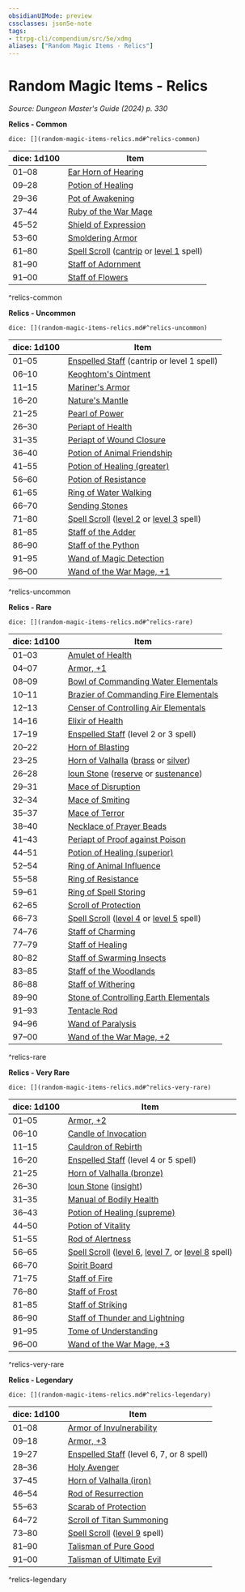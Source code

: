 ```yaml
---
obsidianUIMode: preview
cssclasses: json5e-note
tags:
- ttrpg-cli/compendium/src/5e/xdmg
aliases: ["Random Magic Items - Relics"]
---
```

# Random Magic Items - Relics
*Source: Dungeon Master's Guide (2024) p. 330* 

**Relics - Common**

`dice: [](random-magic-items-relics.md#^relics-common)`

| dice: 1d100 | Item |
|-------------|------|
| 01–08 | [Ear Horn of Hearing](Misc%20Files/CLI/compendium/items/ear-horn-of-hearing-xdmg.md) |
| 09–28 | [Potion of Healing](Misc%20Files/CLI/compendium/items/potion-of-healing-xdmg.md) |
| 29–36 | [Pot of Awakening](Misc%20Files/CLI/compendium/items/pot-of-awakening-xdmg.md) |
| 37–44 | [Ruby of the War Mage](Misc%20Files/CLI/compendium/items/ruby-of-the-war-mage-xdmg.md) |
| 45–52 | [Shield of Expression](Misc%20Files/CLI/compendium/items/shield-of-expression-xdmg.md) |
| 53–60 | [Smoldering Armor](Misc%20Files/CLI/compendium/items/smoldering-armor-xdmg.md) |
| 61–80 | [Spell Scroll](Misc%20Files/CLI/compendium/items/spell-scroll-xdmg.md) ([cantrip](Misc%20Files/CLI/compendium/items/spell-scroll-cantrip-xdmg.md) or [level 1](Misc%20Files/CLI/compendium/items/spell-scroll-level-1-xdmg.md) spell) |
| 81–90 | [Staff of Adornment](Misc%20Files/CLI/compendium/items/staff-of-adornment-xdmg.md) |
| 91–00 | [Staff of Flowers](Misc%20Files/CLI/compendium/items/staff-of-flowers-xdmg.md) |
^relics-common

**Relics - Uncommon**

`dice: [](random-magic-items-relics.md#^relics-uncommon)`

| dice: 1d100 | Item |
|-------------|------|
| 01–05 | [Enspelled Staff](Misc%20Files/CLI/compendium/items/enspelled-staff-xdmg.md) (cantrip or level 1 spell) |
| 06–10 | [Keoghtom's Ointment](Misc%20Files/CLI/compendium/items/keoghtoms-ointment-xdmg.md) |
| 11–15 | [Mariner's Armor](Misc%20Files/CLI/compendium/items/mariners-armor-xdmg.md) |
| 16–20 | [Nature's Mantle](Misc%20Files/CLI/compendium/items/natures-mantle-xdmg.md) |
| 21–25 | [Pearl of Power](Misc%20Files/CLI/compendium/items/pearl-of-power-xdmg.md) |
| 26–30 | [Periapt of Health](Misc%20Files/CLI/compendium/items/periapt-of-health-xdmg.md) |
| 31–35 | [Periapt of Wound Closure](Misc%20Files/CLI/compendium/items/periapt-of-wound-closure-xdmg.md) |
| 36–40 | [Potion of Animal Friendship](Misc%20Files/CLI/compendium/items/potion-of-animal-friendship-xdmg.md) |
| 41–55 | [Potion of Healing (greater)](Misc%20Files/CLI/compendium/items/potion-of-greater-healing-xdmg.md) |
| 56–60 | [Potion of Resistance](Misc%20Files/CLI/compendium/items/potion-of-resistance-xdmg.md) |
| 61–65 | [Ring of Water Walking](Misc%20Files/CLI/compendium/items/ring-of-water-walking-xdmg.md) |
| 66–70 | [Sending Stones](Misc%20Files/CLI/compendium/items/sending-stones-xdmg.md) |
| 71–80 | [Spell Scroll](Misc%20Files/CLI/compendium/items/spell-scroll-xdmg.md) ([level 2](Misc%20Files/CLI/compendium/items/spell-scroll-level-2-xdmg.md) or [level 3](Misc%20Files/CLI/compendium/items/spell-scroll-level-3-xdmg.md) spell) |
| 81–85 | [Staff of the Adder](Misc%20Files/CLI/compendium/items/staff-of-the-adder-xdmg.md) |
| 86–90 | [Staff of the Python](Misc%20Files/CLI/compendium/items/staff-of-the-python-xdmg.md) |
| 91–95 | [Wand of Magic Detection](Misc%20Files/CLI/compendium/items/wand-of-magic-detection-xdmg.md) |
| 96–00 | [Wand of the War Mage, +1](Misc%20Files/CLI/compendium/items/1-wand-of-the-war-mage-xdmg.md) |
^relics-uncommon

**Relics - Rare**

`dice: [](random-magic-items-relics.md#^relics-rare)`

| dice: 1d100 | Item |
|-------------|------|
| 01–03 | [Amulet of Health](Misc%20Files/CLI/compendium/items/amulet-of-health-xdmg.md) |
| 04–07 | [Armor, +1](Misc%20Files/CLI/compendium/items/1-armor-xdmg.md) |
| 08–09 | [Bowl of Commanding Water Elementals](Misc%20Files/CLI/compendium/items/bowl-of-commanding-water-elementals-xdmg.md) |
| 10–11 | [Brazier of Commanding Fire Elementals](Misc%20Files/CLI/compendium/items/brazier-of-commanding-fire-elementals-xdmg.md) |
| 12–13 | [Censer of Controlling Air Elementals](Misc%20Files/CLI/compendium/items/censer-of-controlling-air-elementals-xdmg.md) |
| 14–16 | [Elixir of Health](Misc%20Files/CLI/compendium/items/elixir-of-health-xdmg.md) |
| 17–19 | [Enspelled Staff](Misc%20Files/CLI/compendium/items/enspelled-staff-xdmg.md) (level 2 or 3 spell) |
| 20–22 | [Horn of Blasting](Misc%20Files/CLI/compendium/items/horn-of-blasting-xdmg.md) |
| 23–25 | [Horn of Valhalla](Misc%20Files/CLI/compendium/items/horn-of-valhalla-xdmg.md) ([brass](Misc%20Files/CLI/compendium/items/horn-of-valhalla-brass-xdmg.md) or [silver](Misc%20Files/CLI/compendium/items/horn-of-valhalla-silver-xdmg.md)) |
| 26–28 | [Ioun Stone](Misc%20Files/CLI/compendium/items/ioun-stone-xdmg.md) ([reserve](Misc%20Files/CLI/compendium/items/ioun-stone-reserve-xdmg.md) or [sustenance](Misc%20Files/CLI/compendium/items/ioun-stone-sustenance-xdmg.md)) |
| 29–31 | [Mace of Disruption](Misc%20Files/CLI/compendium/items/mace-of-disruption-xdmg.md) |
| 32–34 | [Mace of Smiting](Misc%20Files/CLI/compendium/items/mace-of-smiting-xdmg.md) |
| 35–37 | [Mace of Terror](Misc%20Files/CLI/compendium/items/mace-of-terror-xdmg.md) |
| 38–40 | [Necklace of Prayer Beads](Misc%20Files/CLI/compendium/items/necklace-of-prayer-beads-xdmg.md) |
| 41–43 | [Periapt of Proof against Poison](Misc%20Files/CLI/compendium/items/periapt-of-proof-against-poison-xdmg.md) |
| 44–51 | [Potion of Healing (superior)](Misc%20Files/CLI/compendium/items/potion-of-superior-healing-xdmg.md) |
| 52–54 | [Ring of Animal Influence](Misc%20Files/CLI/compendium/items/ring-of-animal-influence-xdmg.md) |
| 55–58 | [Ring of Resistance](Misc%20Files/CLI/compendium/items/ring-of-resistance-xdmg.md) |
| 59–61 | [Ring of Spell Storing](Misc%20Files/CLI/compendium/items/ring-of-spell-storing-xdmg.md) |
| 62–65 | [Scroll of Protection](Misc%20Files/CLI/compendium/items/scroll-of-protection-xdmg.md) |
| 66–73 | [Spell Scroll](Misc%20Files/CLI/compendium/items/spell-scroll-xdmg.md) ([level 4](Misc%20Files/CLI/compendium/items/spell-scroll-level-4-xdmg.md) or [level 5](Misc%20Files/CLI/compendium/items/spell-scroll-level-5-xdmg.md) spell) |
| 74–76 | [Staff of Charming](Misc%20Files/CLI/compendium/items/staff-of-charming-xdmg.md) |
| 77–79 | [Staff of Healing](Misc%20Files/CLI/compendium/items/staff-of-healing-xdmg.md) |
| 80–82 | [Staff of Swarming Insects](Misc%20Files/CLI/compendium/items/staff-of-swarming-insects-xdmg.md) |
| 83–85 | [Staff of the Woodlands](Misc%20Files/CLI/compendium/items/staff-of-the-woodlands-xdmg.md) |
| 86–88 | [Staff of Withering](Misc%20Files/CLI/compendium/items/staff-of-withering-xdmg.md) |
| 89–90 | [Stone of Controlling Earth Elementals](Misc%20Files/CLI/compendium/items/stone-of-controlling-earth-elementals-xdmg.md) |
| 91–93 | [Tentacle Rod](Misc%20Files/CLI/compendium/items/tentacle-rod-xdmg.md) |
| 94–96 | [Wand of Paralysis](Misc%20Files/CLI/compendium/items/wand-of-paralysis-xdmg.md) |
| 97–00 | [Wand of the War Mage, +2](Misc%20Files/CLI/compendium/items/2-wand-of-the-war-mage-xdmg.md) |
^relics-rare

**Relics - Very Rare**

`dice: [](random-magic-items-relics.md#^relics-very-rare)`

| dice: 1d100 | Item |
|-------------|------|
| 01–05 | [Armor, +2](Misc%20Files/CLI/compendium/items/2-armor-xdmg.md) |
| 06–10 | [Candle of Invocation](Misc%20Files/CLI/compendium/items/candle-of-invocation-xdmg.md) |
| 11–15 | [Cauldron of Rebirth](Misc%20Files/CLI/compendium/items/cauldron-of-rebirth-xdmg.md) |
| 16–20 | [Enspelled Staff](Misc%20Files/CLI/compendium/items/enspelled-staff-xdmg.md) (level 4 or 5 spell) |
| 21–25 | [Horn of Valhalla (bronze)](Misc%20Files/CLI/compendium/items/horn-of-valhalla-bronze-xdmg.md) |
| 26–30 | [Ioun Stone](Misc%20Files/CLI/compendium/items/ioun-stone-xdmg.md) ([insight](Misc%20Files/CLI/compendium/items/ioun-stone-insight-xdmg.md)) |
| 31–35 | [Manual of Bodily Health](Misc%20Files/CLI/compendium/items/manual-of-bodily-health-xdmg.md) |
| 36–43 | [Potion of Healing (supreme)](Misc%20Files/CLI/compendium/items/potion-of-supreme-healing-xdmg.md) |
| 44–50 | [Potion of Vitality](Misc%20Files/CLI/compendium/items/potion-of-vitality-xdmg.md) |
| 51–55 | [Rod of Alertness](Misc%20Files/CLI/compendium/items/rod-of-alertness-xdmg.md) |
| 56–65 | [Spell Scroll](Misc%20Files/CLI/compendium/items/spell-scroll-xdmg.md) ([level 6](Misc%20Files/CLI/compendium/items/spell-scroll-level-6-xdmg.md), [level 7](Misc%20Files/CLI/compendium/items/spell-scroll-level-7-xdmg.md), or [level 8](Misc%20Files/CLI/compendium/items/spell-scroll-level-8-xdmg.md) spell) |
| 66–70 | [Spirit Board](Misc%20Files/CLI/compendium/items/spirit-board-xdmg.md) |
| 71–75 | [Staff of Fire](Misc%20Files/CLI/compendium/items/staff-of-fire-xdmg.md) |
| 76–80 | [Staff of Frost](Misc%20Files/CLI/compendium/items/staff-of-frost-xdmg.md) |
| 81–85 | [Staff of Striking](Misc%20Files/CLI/compendium/items/staff-of-striking-xdmg.md) |
| 86–90 | [Staff of Thunder and Lightning](Misc%20Files/CLI/compendium/items/staff-of-thunder-and-lightning-xdmg.md) |
| 91–95 | [Tome of Understanding](Misc%20Files/CLI/compendium/items/tome-of-understanding-xdmg.md) |
| 96–00 | [Wand of the War Mage, +3](Misc%20Files/CLI/compendium/items/3-wand-of-the-war-mage-xdmg.md) |
^relics-very-rare

**Relics - Legendary**

`dice: [](random-magic-items-relics.md#^relics-legendary)`

| dice: 1d100 | Item |
|-------------|------|
| 01–08 | [Armor of Invulnerability](Misc%20Files/CLI/compendium/items/armor-of-invulnerability-xdmg.md) |
| 09–18 | [Armor, +3](Misc%20Files/CLI/compendium/items/3-armor-xdmg.md) |
| 19–27 | [Enspelled Staff](Misc%20Files/CLI/compendium/items/enspelled-staff-xdmg.md) (level 6, 7, or 8 spell) |
| 28–36 | [Holy Avenger](Misc%20Files/CLI/compendium/items/holy-avenger-xdmg.md) |
| 37–45 | [Horn of Valhalla (iron)](Misc%20Files/CLI/compendium/items/horn-of-valhalla-iron-xdmg.md) |
| 46–54 | [Rod of Resurrection](Misc%20Files/CLI/compendium/items/rod-of-resurrection-xdmg.md) |
| 55–63 | [Scarab of Protection](Misc%20Files/CLI/compendium/items/scarab-of-protection-xdmg.md) |
| 64–72 | [Scroll of Titan Summoning](Misc%20Files/CLI/compendium/items/scroll-of-titan-summoning-xdmg.md) |
| 73–80 | [Spell Scroll](Misc%20Files/CLI/compendium/items/spell-scroll-xdmg.md) ([level 9](Misc%20Files/CLI/compendium/items/spell-scroll-level-9-xdmg.md) spell) |
| 81–90 | [Talisman of Pure Good](Misc%20Files/CLI/compendium/items/talisman-of-pure-good-xdmg.md) |
| 91–00 | [Talisman of Ultimate Evil](Misc%20Files/CLI/compendium/items/talisman-of-ultimate-evil-xdmg.md) |
^relics-legendary